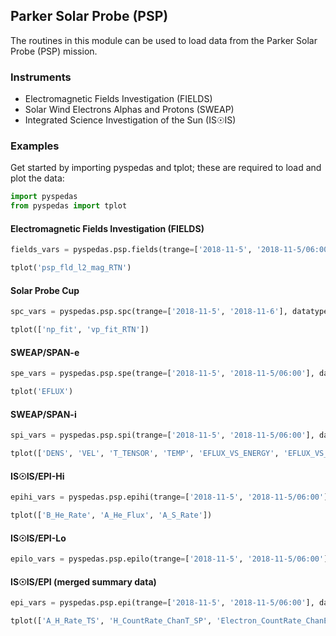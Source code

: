 
## Parker Solar Probe (PSP)
The routines in this module can be used to load data from the Parker Solar Probe (PSP) mission. 

### Instruments
- Electromagnetic Fields Investigation (FIELDS)
- Solar Wind Electrons Alphas and Protons (SWEAP)
- Integrated Science Investigation of the Sun (IS☉IS)

### Examples
Get started by importing pyspedas and tplot; these are required to load and plot the data:

```python
import pyspedas
from pyspedas import tplot
```

#### Electromagnetic Fields Investigation (FIELDS)

```python
fields_vars = pyspedas.psp.fields(trange=['2018-11-5', '2018-11-5/06:00'], datatype='mag_rtn', level='l2', time_clip=True)

tplot('psp_fld_l2_mag_RTN')
```

#### Solar Probe Cup

```python
spc_vars = pyspedas.psp.spc(trange=['2018-11-5', '2018-11-6'], datatype='l3i', level='l3')

tplot(['np_fit', 'vp_fit_RTN'])
```

#### SWEAP/SPAN-e

```python
spe_vars = pyspedas.psp.spe(trange=['2018-11-5', '2018-11-5/06:00'], datatype='spa_sf1_32e', level='l2', time_clip=True)

tplot('EFLUX')
```

#### SWEAP/SPAN-i

```python
spi_vars = pyspedas.psp.spi(trange=['2018-11-5', '2018-11-5/06:00'], datatype='spi_sf0a_mom_inst', level='l3', time_clip=True)

tplot(['DENS', 'VEL', 'T_TENSOR', 'TEMP', 'EFLUX_VS_ENERGY', 'EFLUX_VS_THETA', 'EFLUX_VS_PHI'])
```

#### IS☉IS/EPI-Hi

```python
epihi_vars = pyspedas.psp.epihi(trange=['2018-11-5', '2018-11-5/06:00'], datatype='let1_rates1h', level='l2', time_clip=True)

tplot(['B_He_Rate', 'A_He_Flux', 'A_S_Rate'])
```

#### IS☉IS/EPI-Lo

```python
epilo_vars = pyspedas.psp.epilo(trange=['2018-11-5', '2018-11-5/06:00'], datatype='pe', level='l2', time_clip=True)

```

#### IS☉IS/EPI (merged summary data)

```python
epi_vars = pyspedas.psp.epi(trange=['2018-11-5', '2018-11-5/06:00'], datatype='summary', level='l2', time_clip=True)

tplot(['A_H_Rate_TS', 'H_CountRate_ChanT_SP', 'Electron_CountRate_ChanE', 'HET_A_H_Rate_TS', 'HET_A_Electrons_Rate_TS'])
```

